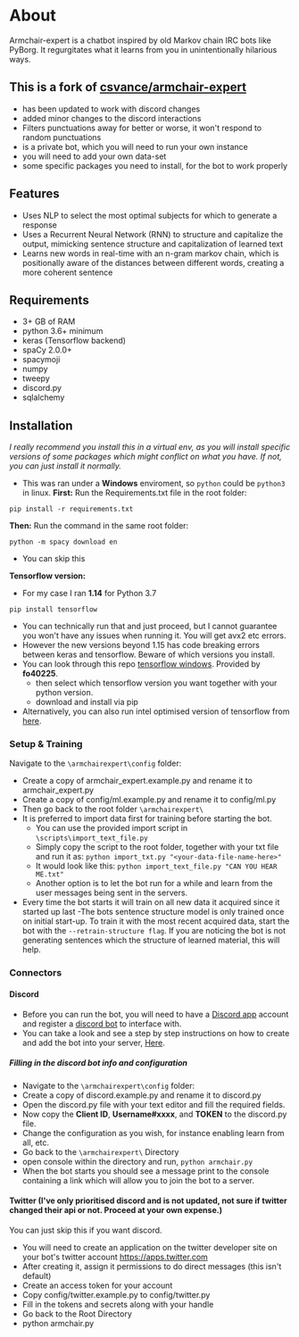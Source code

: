 # About
Armchair-expert is a chatbot inspired by old Markov chain IRC bots like PyBorg. It regurgitates what it learns from you in unintentionally hilarious ways.
## This is a fork of [csvance/armchair-expert](https://github.com/csvance/armchair-expert)
- has been updated to work with discord changes
- added minor changes to the discord interactions
- Filters punctuations away for better or worse, it won't respond to random punctuations
- is a private bot, which you will need to run your own instance
- you will need to add your own data-set
- some specific packages you need to install, for the bot to work properly

## Features
- Uses NLP to select the most optimal subjects for which to generate a response
- Uses a Recurrent Neural Network (RNN) to structure and capitalize the output, mimicking sentence structure and capitalization of learned text
- Learns new words in real-time with an n-gram markov chain, which is positionally aware of the distances between different words, creating a more coherent sentence

## Requirements
- 3+ GB of RAM
- python 3.6+ minimum
- keras (Tensorflow backend)
- spaCy 2.0.0+
- spacymoji
- numpy
- tweepy
- discord.py
- sqlalchemy

## Installation
*I really recommend you install this in a virtual env, as you will install specific versions of some packages which might conflict on what you have. If not, you can just install it normally.*
- This was ran under a **Windows** enviroment, so `python` could be `python3` in linux.
**First:** Run the Requirements.txt file in the root folder:
```
pip install -r requirements.txt
```

**Then:** Run the command in the same root folder:
```
python -m spacy download en
```
- You can skip this

**Tensorflow version:**
- For my case I ran **1.14** for Python 3.7
```
pip install tensorflow
```
- You can technically run that and just proceed, but I cannot guarantee you won't have any issues when running it. You will get avx2 etc errors.
- However the new versions beyond 1.15 has code breaking errors between keras and tensorflow. Beware of which versions you install.
- You can look through this repo [tensorflow windows](https://github.com/fo40225/tensorflow-windows-wheel). Provided by **fo40225**.
  - then select which tensorflow version you want together with your python version.
  - download and install via pip
- Alternatively, you can also run intel optimised version of tensorflow from [here](https://pypi.org/project/intel-tensorflow/1.14.0/).

### Setup & Training
Navigate to the `\armchairexpert\config` folder:
- Create a copy of armchair_expert.example.py and rename it to armchair_expert.py
- Create a copy of config/ml.example.py and rename it to config/ml.py
- Then go back to the root folder `\armchairexpert\`
- It is preferred to import data first for training before starting the bot.
  - You can use the provided import script in `\scripts\import_text_file.py`
  - Simply copy the script to the root folder, together with your txt file and run it as:
    `python import_txt.py "<your-data-file-name-here>"`
  - It would look like this: `python import_text_file.py "CAN YOU HEAR ME.txt"`
  - Another option is to let the bot run for a while and learn from the user messages being sent in the servers.
- Every time the bot starts it will train on all new data it acquired since it started up last
-The bots sentence structure model is only trained once on initial start-up.
To train it with the most recent acquired data, start the bot with the `--retrain-structure flag`. If you are noticing the bot is not generating sentences which the structure of learned material, this will help.

### Connectors
#### Discord
- Before you can run the bot, you will need to have a [Discord app](https://discord.com/) account and register a [discord bot](https://discord.com/developers/applications/me#top) to interface with.
- You can take a look and see a step by step instructions on how to create and add the bot into your server, [Here](https://discordpy.readthedocs.io/en/latest/discord.html).

##### Filling in the discord bot info and configuration
- Navigate to the `\armchairexpert\config` folder:
- Create a copy of discord.example.py and rename it to discord.py
- Open the discord.py file with your text editor and fill the required fields.
- Now copy the **Client ID**, **Username#xxxx**, and **TOKEN** to the discord.py file.
- Change the configuration as you wish, for instance enabling learn from all, etc.
- Go back to the `\armchairexpert\` Directory
- open console within the directory and run, `python armchair.py`
- When the bot starts you should see a message print to the console containing a link which will allow you to join the bot to a server.

#### Twitter (I've only prioritised discord and is not updated, not sure if twitter changed their api or not. Proceed at your own expense.)
You can just skip this if you want discord.
- You will need to create an application on the twitter developer site on your bot's twitter account https://apps.twitter.com
- After creating it, assign it permissions to do direct messages (this isn't default)
- Create an access token for your account
- Copy config/twitter.example.py to config/twitter.py
- Fill in the tokens and secrets along with your handle
- Go back to the Root Directory
- python armchair.py

